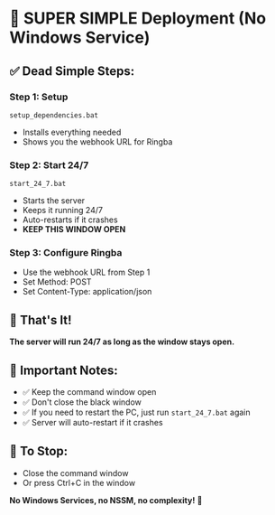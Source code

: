 # 🚀 SUPER SIMPLE Deployment (No Windows Service)

## ✅ Dead Simple Steps:

### Step 1: Setup
```batch
setup_dependencies.bat
```
- Installs everything needed
- Shows you the webhook URL for Ringba

### Step 2: Start 24/7
```batch
start_24_7.bat
```
- Starts the server
- Keeps it running 24/7
- Auto-restarts if it crashes
- **KEEP THIS WINDOW OPEN**

### Step 3: Configure Ringba
- Use the webhook URL from Step 1
- Set Method: POST
- Set Content-Type: application/json

## 🎯 That's It!

**The server will run 24/7 as long as the window stays open.**

## 📝 Important Notes:
- ✅ Keep the command window open
- ✅ Don't close the black window
- ✅ If you need to restart the PC, just run `start_24_7.bat` again
- ✅ Server will auto-restart if it crashes

## 🛑 To Stop:
- Close the command window
- Or press Ctrl+C in the window

**No Windows Services, no NSSM, no complexity!** 🚀

